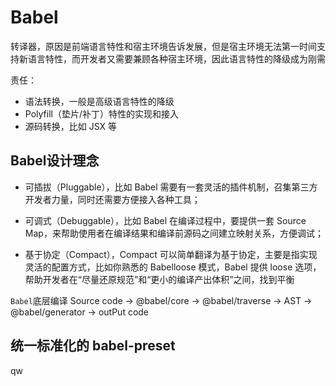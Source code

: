 # Babel

转译器，原因是前端语言特性和宿主环境告诉发展，但是宿主环境无法第一时间支持新语言特性，而开发者又需要兼顾各种宿主环境，因此语言特性的降级成为刚需

责任：
- 语法转换，一般是高级语言特性的降级
- Polyfill（垫片/补丁）特性的实现和接入
- 源码转换，比如 JSX 等

## Babel设计理念
- 可插拔（Pluggable），比如 Babel 需要有一套灵活的插件机制，召集第三方开发者力量，同时还需要方便接入各种工具；

- 可调式（Debuggable），比如 Babel 在编译过程中，要提供一套 Source Map，来帮助使用者在编译结果和编译前源码之间建立映射关系，方便调试；

- 基于协定（Compact），Compact 可以简单翻译为基于协定，主要是指实现灵活的配置方式，比如你熟悉的 Babelloose 模式，Babel 提供 loose 选项，帮助开发者在“尽量还原规范”和“更小的编译产出体积”之间，找到平衡



`Babel`底层编译
Source code -> @babel/core -> @babel/traverse -> AST -> @babel/generator -> outPut code


## 统一标准化的 babel-preset
qw